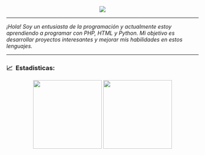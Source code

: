 <p align="center">
  <a href="https://github.com/markelinis">
    <img src="https://readme-typing-svg.herokuapp.com?font=Fira+Code&size=30&duration=3000&pause=2000&center=true&vCenter=true&width=520&lines=¡Bienvenido+A+Mi+Perfil!">
  </a>
</p>

--- 

*¡Hola! Soy un entusiasta de la programación y actualmente estoy aprendiendo a programar con PHP, HTML y Python. Mi objetivo es desarrollar proyectos interesantes y mejorar mis habilidades en estos lenguajes.*

---

<h3> 📈 &nbsp;Estadisticas: </h3>

<div align="center">

  <img height="180em" src="https://github-readme-stats.vercel.app/api?username=markelinis&theme=dark&show_icons=true" />

  <img height="180em" src="https://github-readme-stats.vercel.app/api/top-langs/?username=markelinis&theme=dark&layout=compact&langs_count=10&hide=Shell&card_width=400" />
</div>
